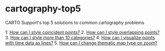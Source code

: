 # cartography-top5
CARTO Support's top 5 solutions to common cartography problems

1: [How can I style coincident points?](https://github.com/ztephm/cartography-top5/blob/main/1-coincident-points/README.md)
2. [How can I style overlapping points?](https://github.com/ztephm/cartography-top5/blob/main/2-too-many-points/README.md)
3. [How can I style more than 10 categories?](https://github.com/ztephm/cartography-top5/blob/main/3-aggregate-categories/README.md)
4. [How can I visualize points with time data as lines?](https://github.com/ztephm/cartography-top5/blob/main/4-filter-lines/README.md)
5. [How can I change thematic map type on zoom?](https://github.com/ztephm/cartography-top5/blob/main/4-filter-lines/README.md)
